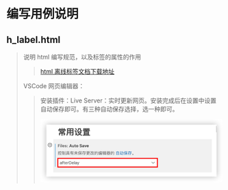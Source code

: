 # 编写用例说明
## h_label.html
> 说明 html 编写规范，以及标签的属性的作用
> > [html 离线标签文档下载地址](https://macyy.oss-cn-beijing.aliyuncs.com/Dash_6.3.2_macyy.cn.dmg)
>
> VSCode 网页编辑器：
> > 安装插件：Live Server：实时更新网页。安装完成后在设置中设置自动保存即可。有三种自动保存选择，选一种即可。
> >
> > ![](photo/1.VSCode设置页面自动保存.png)
> >
> > 
